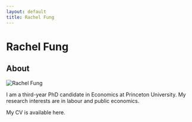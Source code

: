 ```yaml
---
layout: default
title: Rachel Fung
---
```

<div class="blurb">
	<h1>Rachel Fung</h1>
</div>


## About
![Rachel Fung](https://rachelylfung.github.com/assets/headshot.jpg)

I am a third-year PhD candidate in Economics at Princeton University. My research interests are in labour and public economics.

My CV is available here.

